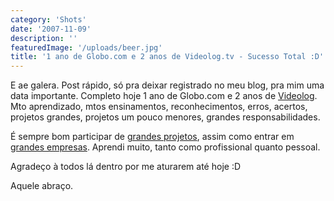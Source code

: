 ```yaml
---
category: 'Shots'
date: '2007-11-09'
description: ''
featuredImage: '/uploads/beer.jpg'
title: '1 ano de Globo.com e 2 anos de Videolog.tv - Sucesso Total :D'
---
```


E ae galera. Post rápido, só pra deixar registrado no meu blog, pra mim uma data importante. Completo hoje 1 ano de Globo.com e 2 anos de [Videolog](http://videolog.uol.com.br). Mto aprendizado, mtos ensinamentos, reconhecimentos, erros, acertos, projetos grandes, projetos um pouco menores, grandes responsabilidades.

É sempre bom participar de [grandes projetos](http://videolog.uol.com.br), assim como entrar em [grandes empresas](http://www.globo.com). Aprendi muito, tanto como profissional quanto pessoal.

Agradeço à todos lá dentro por me aturarem até hoje :D

Aquele abraço.
